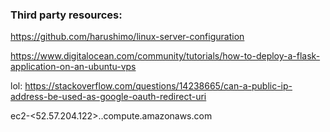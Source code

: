 ### Third party resources:

https://github.com/harushimo/linux-server-configuration

https://www.digitalocean.com/community/tutorials/how-to-deploy-a-flask-application-on-an-ubuntu-vps

lol:
https://stackoverflow.com/questions/14238665/can-a-public-ip-address-be-used-as-google-oauth-redirect-uri


ec2-<52.57.204.122>.<eu-central-1a>.compute.amazonaws.com